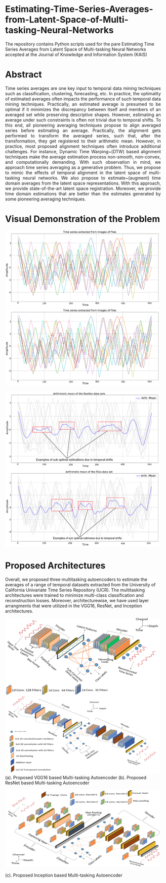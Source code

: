 # Estimating-Time-Series-Averages-from-Latent-Space-of-Multi-tasking-Neural-Networks
The repository contains Python scripts used for the pare Estimating Time Series Averages from Latent Space of Multi-tasking Neural Networks accepted at the Journal of Knowledge and Information System (KAIS)

# Abstract
<p align="justify">
Time series averages are one key input to temporal data mining techniques such as classification, clustering, forecasting, etc. In practice, the optimality of estimated averages often impacts the performance 
of such temporal data mining techniques. Practically, an estimated average is presumed to be optimal if it minimizes the discrepancy between itself and members of an averaged set while preserving descriptive shapes. 
However, estimating an average under such constraints is often not trivial due to temporal shifts. To this end, all pioneering averaging techniques propose to align averaged series before estimating an average. 
Practically, the alignment gets performed to transform the averaged series, such that, after the transformation, they get registered to their arithmetic mean. However, in practice, most proposed alignment techniques 
often introduce additional challenges. For instance, Dynamic Time Warping~(DTW) based alignment techniques make the average estimation process non-smooth, non-convex, and computationally demanding. With such observation 
in mind, we approach time series averaging as a generative problem. Thus, we propose to mimic the effects of temporal alignment in the latent space of multi-tasking neural networks. We also propose to estimate~(augment) 
time domain averages from the latent space representations. With this approach, we provide state-of-the-art latent space registration. Moreover, we provide time domain estimations that are better than the estimates 
generated by some pioneering averaging techniques.

# Visual Demonstration of the Problem
<p>
 <img src="Images/Beetles_TS.png" height="250" width="500" >
 <img src="Images/Flies_TS.png" height="250" width="500" >
</p>
<p>
 <img src="Images/Beetles_Arth.png" height="250" width="500" >
 <img src="Images/Flies_Arth.png" height="250" width="500" >
</p>

# Proposed Architectures 
Overall, we proposed three multitasking autoencoders to estimate the averages of a range of temporal datasets extracted from the University of California Univariate Time Series Repository (UCR). The multitasking architectures were trained to minimize multi-class classification and reconstruction losses. Moreover, architecturewise, we have used layer arrangments that were utilized in the VGG16, ResNet, and Inception architectures.   
<p>
 <img src="Images/VGG_Based_MT_Arch.png" height="250" width="500" >
 <img src="Images/ResNet_Based_MT_Arch.png" height="250" width="500" >
     (a). Proposed VGG16 based Multi-tasking Autoencoder                     (b). Proposed ResNet based Multi-tasking Autoencoder
</p>
<p align="center">
 <img src="Images/Inception_Based_MT_Arch.png" height="250" width="500" >
</p>
  (c). Proposed Inception based Multi-tasking Autoencoder
